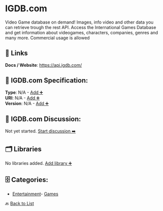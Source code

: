 # IGDB.com

Video Game database on demand! Images, info video and other data you can retrieve trough the rest API. Access the International Games Database and get information about videogames, characters, companies, genres and many more. Commercial usage is allowed

##  🔗 Links
**Docs / Website**: https://api.igdb.com/

## 🧬 IGDB.com Specification:
**Type**: N/A - [Add ➕](https://github.com/apis-list/apis-list/edit/main/apis/igdb-com/igdb-com.yaml)  
**URI**: N/A - [Add ➕](https://github.com/apis-list/apis-list/edit/main/apis/igdb-com/igdb-com.yaml)  
**Version**: N/A - [Add ➕](https://github.com/apis-list/apis-list/edit/main/apis/igdb-com/igdb-com.yaml)

## 💬 IGDB.com Discussion:
Not yet started. [Start discussion ➡️](https://github.com/apis-list/apis-list/discussions/new)

## 🗂️ Libraries

No libraries added. [Add library ➕](https://github.com/apis-list/apis-list/edit/main/apis/igdb-com/igdb-com.yaml)    


## 🗄️ Categories:
- [Entertainment](https://github.com/apis-list/apis-list#entertainment-)- [Games](https://github.com/apis-list/apis-list#games-)

🔙  [Back to List](https://github.com/apis-list/apis-list)
